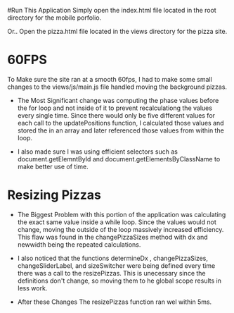 #Run This Application
Simply open the index.html file located in the root directory
for the mobile porfolio.

Or.. Open the pizza.html file located in the views directory
for the pizza site.

60FPS
=====
To Make sure the site ran at a smooth 60fps, I had to make some small changes to the
views/js/main.js file handled moving the background pizzas.

* The Most Significant change was computing the phase values before the for loop
and not inside of it to prevent recalculationg the values every single time. Since there would
only be five different values for each call to the updatePositions function, I calculated those values and stored the in an array and later referenced those values from within the loop.

* I also made sure I was using efficient selectors such as document.getElemntById and document.getElementsByClassName to make better use of time.

Resizing Pizzas
===============
* The Biggest Problem with this portion of the application was calculating the exact same value inside a while loop. Since the values would not change, moving the outside of the loop massively increased efficiency. This flaw was found in the changePizzaSizes method with dx and newwidth being the repeated calculations.

* I also noticed that the functions determineDx , changePizzaSizes, changeSliderLabel, and sizeSwitcher were being defined every time there was a call to the resizePizzas. This is unecessary since the definitions don't change, so moving them to he global scope results
in less work.

* After these Changes The resizePizzas function ran wel within 5ms.